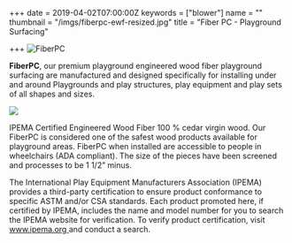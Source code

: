 +++
date = 2019-04-02T07:00:00Z
keywords = ["blower"]
name = ""
thumbnail = "/imgs/fiberpc-ewf-resized.jpg"
title = "Fiber PC - Playground Surfacing"

+++
![](/imgs/FiberPC_MainLogo@300x-100.jpg "FiberPC")

**FiberPC**, our premium playground engineered wood fiber playground surfacing are manufactured and designed specifically for installing under and around Playgrounds and play structures, play equipment and play sets of all shapes and sizes.

![](/imgs/fiberpc-ewf-resized.jpg)

IPEMA Certified Engineered Wood Fiber 100 % cedar virgin wood. Our FiberPC is considered one of the safest wood products available for playground areas. FiberPC when installed are accessible to people in wheelchairs (ADA compliant). The size of the pieces have been screened and processes to be 1 1/2” minus.

The International Play Equipment Manufacturers Association (IPEMA) provides a third-party certification to ensure product conformance to specific ASTM and/or CSA standards. Each product promoted here, if certified by IPEMA, includes the name and model number for you to search the IPEMA website for verification. To verify product certification, visit [www.ipema.org ](www.ipema.org)and conduct a search.